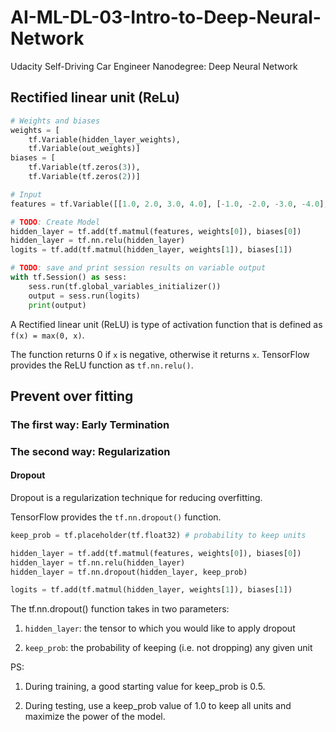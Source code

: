 # AI-ML-DL-03-Intro-to-Deep-Neural-Network
  Udacity Self-Driving Car Engineer Nanodegree: Deep Neural Network

## Rectified linear unit (ReLu)

```python
# Weights and biases
weights = [
    tf.Variable(hidden_layer_weights),
    tf.Variable(out_weights)]
biases = [
    tf.Variable(tf.zeros(3)),
    tf.Variable(tf.zeros(2))]

# Input
features = tf.Variable([[1.0, 2.0, 3.0, 4.0], [-1.0, -2.0, -3.0, -4.0], [11.0, 12.0, 13.0, 14.0]])

# TODO: Create Model
hidden_layer = tf.add(tf.matmul(features, weights[0]), biases[0])
hidden_layer = tf.nn.relu(hidden_layer)
logits = tf.add(tf.matmul(hidden_layer, weights[1]), biases[1])

# TODO: save and print session results on variable output
with tf.Session() as sess:
    sess.run(tf.global_variables_initializer())
    output = sess.run(logits)
    print(output)
```

A Rectified linear unit (ReLU) is type of activation function that is defined as ``f(x) = max(0, x)``. 

The function returns 0 if ``x`` is negative, otherwise it returns ``x``. TensorFlow provides the ReLU function as ``tf.nn.relu()``.

## Prevent over fitting

### The first way: Early Termination

### The second way: Regularization

#### Dropout

Dropout is a regularization technique for reducing overfitting.

TensorFlow provides the ``tf.nn.dropout()`` function.

```python
keep_prob = tf.placeholder(tf.float32) # probability to keep units

hidden_layer = tf.add(tf.matmul(features, weights[0]), biases[0])
hidden_layer = tf.nn.relu(hidden_layer)
hidden_layer = tf.nn.dropout(hidden_layer, keep_prob)

logits = tf.add(tf.matmul(hidden_layer, weights[1]), biases[1])
```

The tf.nn.dropout() function takes in two parameters:

1. ``hidden_layer``: the tensor to which you would like to apply dropout

2. ``keep_prob``: the probability of keeping (i.e. not dropping) any given unit

PS:

1. During training, a good starting value for keep_prob is 0.5.

2. During testing, use a keep_prob value of 1.0 to keep all units and maximize the power of the model.
